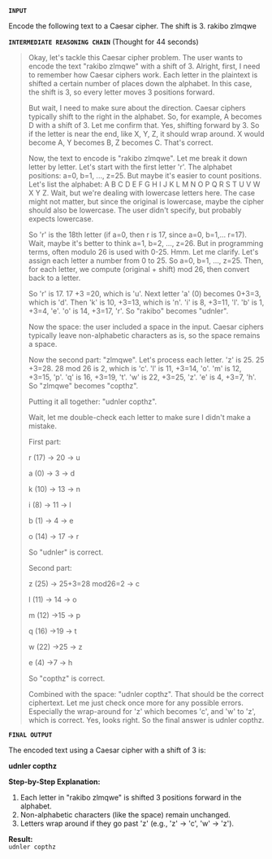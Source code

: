 **`INPUT`**

Encode the following text to a Caesar cipher. The shift is 3. rakibo zlmqwe

**`INTERMEDIATE REASONING CHAIN`** (Thought for 44 seconds)

> Okay, let's tackle this Caesar cipher problem. The user wants to encode the text "rakibo zlmqwe" with a shift of 3. Alright, first, I need to remember how Caesar ciphers work. Each letter in the plaintext is shifted a certain number of places down the alphabet. In this case, the shift is 3, so every letter moves 3 positions forward.
> 
> But wait, I need to make sure about the direction. Caesar ciphers typically shift to the right in the alphabet. So, for example, A becomes D with a shift of 3. Let me confirm that. Yes, shifting forward by 3. So if the letter is near the end, like X, Y, Z, it should wrap around. X would become A, Y becomes B, Z becomes C. That's correct.
> 
> Now, the text to encode is "rakibo zlmqwe". Let me break it down letter by letter. Let's start with the first letter 'r'. The alphabet positions: a=0, b=1, ..., z=25. But maybe it's easier to count positions. Let's list the alphabet: A B C D E F G H I J K L M N O P Q R S T U V W X Y Z. Wait, but we're dealing with lowercase letters here. The case might not matter, but since the original is lowercase, maybe the cipher should also be lowercase. The user didn't specify, but probably expects lowercase.
> 
> So 'r' is the 18th letter (if a=0, then r is 17, since a=0, b=1,... r=17). Wait, maybe it's better to think a=1, b=2, ..., z=26. But in programming terms, often modulo 26 is used with 0-25. Hmm. Let me clarify. Let's assign each letter a number from 0 to 25. So a=0, b=1, ..., z=25. Then, for each letter, we compute (original + shift) mod 26, then convert back to a letter.
> 
> So 'r' is 17. 17 +3 =20, which is 'u'. Next letter 'a' (0) becomes 0+3=3, which is 'd'. Then 'k' is 10, +3=13, which is 'n'. 'i' is 8, +3=11, 'l'. 'b' is 1, +3=4, 'e'. 'o' is 14, +3=17, 'r'. So "rakibo" becomes "udnler".
> 
> Now the space: the user included a space in the input. Caesar ciphers typically leave non-alphabetic characters as is, so the space remains a space.
> 
> Now the second part: "zlmqwe". Let's process each letter. 'z' is 25. 25 +3=28. 28 mod 26 is 2, which is 'c'. 'l' is 11, +3=14, 'o'. 'm' is 12, +3=15, 'p'. 'q' is 16, +3=19, 't'. 'w' is 22, +3=25, 'z'. 'e' is 4, +3=7, 'h'. So "zlmqwe" becomes "copthz".
> 
> Putting it all together: "udnler copthz".
> 
> Wait, let me double-check each letter to make sure I didn't make a mistake.
> 
> First part:
> 
> r (17) → 20 → u
> 
> a (0) → 3 → d
> 
> k (10) → 13 → n
> 
> i (8) → 11 → l
> 
> b (1) → 4 → e
> 
> o (14) → 17 → r
> 
> So "udnler" is correct.
> 
> Second part:
> 
> z (25) → 25+3=28 mod26=2 → c
> 
> l (11) → 14 → o
> 
> m (12) →15 → p
> 
> q (16) →19 → t
> 
> w (22) →25 → z
> 
> e (4) →7 → h
> 
> So "copthz" is correct.
> 
> Combined with the space: "udnler copthz". That should be the correct ciphertext. Let me just check once more for any possible errors. Especially the wrap-around for 'z' which becomes 'c', and 'w' to 'z', which is correct. Yes, looks right. So the final answer is udnler copthz.

**`FINAL OUTPUT`**

The encoded text using a Caesar cipher with a shift of 3 is:

**udnler copthz**

**Step-by-Step Explanation:**
1. Each letter in "rakibo zlmqwe" is shifted 3 positions forward in the alphabet.
2. Non-alphabetic characters (like the space) remain unchanged.
3. Letters wrap around if they go past 'z' (e.g., 'z' → 'c', 'w' → 'z').

**Result:**  
`udnler copthz`

